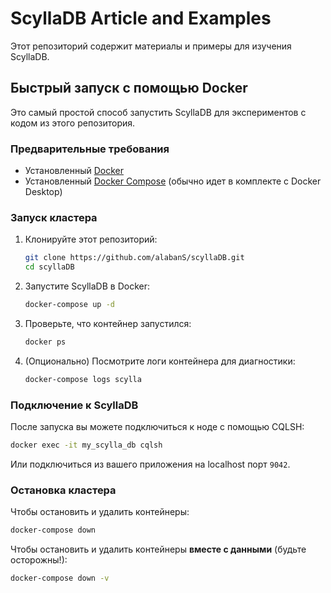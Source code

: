 # ScyllaDB Article and Examples

Этот репозиторий содержит материалы и примеры для изучения ScyllaDB.

## Быстрый запуск с помощью Docker

Это самый простой способ запустить ScyllaDB для экспериментов с кодом из этого репозитория.

### Предварительные требования
*   Установленный [Docker](https://www.docker.com/get-started)
*   Установленный [Docker Compose](https://docs.docker.com/compose/install/) (обычно идет в комплекте с Docker Desktop)

### Запуск кластера

1.  Клонируйте этот репозиторий:
    ```bash
    git clone https://github.com/alabanS/scyllaDB.git
    cd scyllaDB
    ```

2.  Запустите ScyllaDB в Docker:
    ```bash
    docker-compose up -d
    ```

3.  Проверьте, что контейнер запустился:
    ```bash
    docker ps
    ```

4.  (Опционально) Посмотрите логи контейнера для диагностики:
    ```bash
    docker-compose logs scylla
    ```

### Подключение к ScyllaDB

После запуска вы можете подключиться к ноде с помощью CQLSH:

```bash
docker exec -it my_scylla_db cqlsh
```

Или подключиться из вашего приложения на localhost порт `9042`.

### Остановка кластера

Чтобы остановить и удалить контейнеры:
```bash
docker-compose down
```

Чтобы остановить и удалить контейнеры **вместе с данными** (будьте осторожны!):
```bash
docker-compose down -v
```
